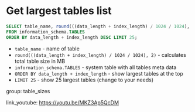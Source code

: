 # Get largest tables list

```sql
SELECT table_name, round(((data_length + index_length) / 1024 / 1024), 2) 'Size, MB'
FROM information_schema.TABLES
ORDER BY data_length + index_length DESC LIMIT 25;
```

- `table_name` - name of table
- `round(((data_length + index_length) / 1024 / 1024), 2)` - calculates total table size in MB
- `information_schema.TABLES` - system table with all tables meta data
- `ORDER BY data_length + index_length` - show largest tables at the top
- `LIMIT 25` - show 25 largest tables (change to your needs)

group: table_sizes


link_youtube: https://youtu.be/MKZ3Ap5QcDM
